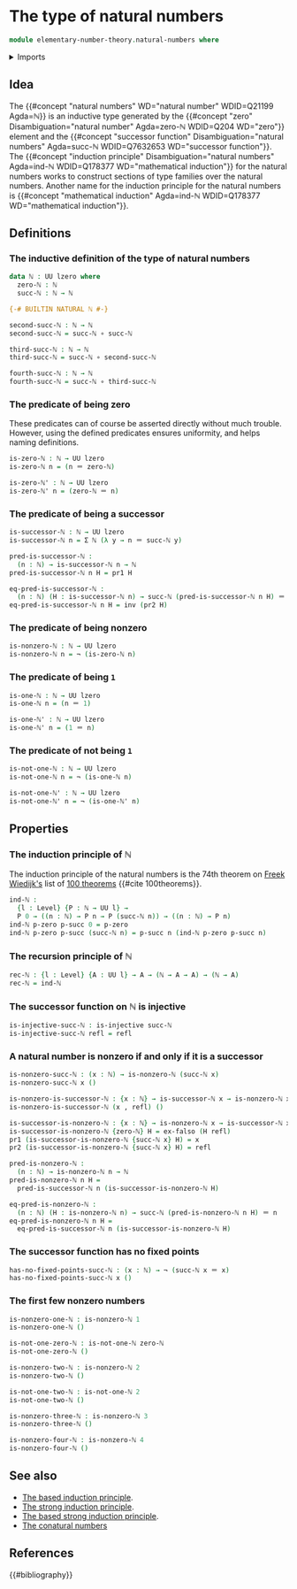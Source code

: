 # The type of natural numbers

```agda
module elementary-number-theory.natural-numbers where
```

<details><summary>Imports</summary>

```agda
open import foundation.dependent-pair-types
open import foundation.universe-levels

open import foundation-core.empty-types
open import foundation-core.function-types
open import foundation-core.identity-types
open import foundation-core.injective-maps
open import foundation-core.negation
```

</details>

## Idea

The {{#concept "natural numbers" WD="natural number" WDID=Q21199 Agda=ℕ}} is an
inductive type generated by the
{{#concept "zero" Disambiguation="natural number" Agda=zero-ℕ WDID=Q204 WD="zero"}}
element and the
{{#concept "successor function" Disambiguation="natural numbers" Agda=succ-ℕ WDID=Q7632653 WD="successor function"}}.
The
{{#concept "induction principle" Disambiguation="natural numbers" Agda=ind-ℕ WDID=Q178377 WD="mathematical induction"}}
for the natural numbers works to construct sections of type families over the
natural numbers. Another name for the induction principle for the natural
numbers is
{{#concept "mathematical induction" Agda=ind-ℕ WDID=Q178377 WD="mathematical induction"}}.

## Definitions

### The inductive definition of the type of natural numbers

```agda
data ℕ : UU lzero where
  zero-ℕ : ℕ
  succ-ℕ : ℕ → ℕ

{-# BUILTIN NATURAL ℕ #-}

second-succ-ℕ : ℕ → ℕ
second-succ-ℕ = succ-ℕ ∘ succ-ℕ

third-succ-ℕ : ℕ → ℕ
third-succ-ℕ = succ-ℕ ∘ second-succ-ℕ

fourth-succ-ℕ : ℕ → ℕ
fourth-succ-ℕ = succ-ℕ ∘ third-succ-ℕ
```

### The predicate of being zero

These predicates can of course be asserted directly without much trouble.
However, using the defined predicates ensures uniformity, and helps naming
definitions.

```agda
is-zero-ℕ : ℕ → UU lzero
is-zero-ℕ n = (n ＝ zero-ℕ)

is-zero-ℕ' : ℕ → UU lzero
is-zero-ℕ' n = (zero-ℕ ＝ n)
```

### The predicate of being a successor

```agda
is-successor-ℕ : ℕ → UU lzero
is-successor-ℕ n = Σ ℕ (λ y → n ＝ succ-ℕ y)

pred-is-successor-ℕ :
  (n : ℕ) → is-successor-ℕ n → ℕ
pred-is-successor-ℕ n H = pr1 H

eq-pred-is-successor-ℕ :
  (n : ℕ) (H : is-successor-ℕ n) → succ-ℕ (pred-is-successor-ℕ n H) ＝ n
eq-pred-is-successor-ℕ n H = inv (pr2 H)
```

### The predicate of being nonzero

```agda
is-nonzero-ℕ : ℕ → UU lzero
is-nonzero-ℕ n = ¬ (is-zero-ℕ n)
```

### The predicate of being `1`

```agda
is-one-ℕ : ℕ → UU lzero
is-one-ℕ n = (n ＝ 1)

is-one-ℕ' : ℕ → UU lzero
is-one-ℕ' n = (1 ＝ n)
```

### The predicate of not being `1`

```agda
is-not-one-ℕ : ℕ → UU lzero
is-not-one-ℕ n = ¬ (is-one-ℕ n)

is-not-one-ℕ' : ℕ → UU lzero
is-not-one-ℕ' n = ¬ (is-one-ℕ' n)
```

## Properties

### The induction principle of ℕ

The induction principle of the natural numbers is the 74th theorem on
[Freek Wiedijk's](http://www.cs.ru.nl/F.Wiedijk/) list of
[100 theorems](literature.100-theorems.md) {{#cite 100theorems}}.

```agda
ind-ℕ :
  {l : Level} {P : ℕ → UU l} →
  P 0 → ((n : ℕ) → P n → P (succ-ℕ n)) → ((n : ℕ) → P n)
ind-ℕ p-zero p-succ 0 = p-zero
ind-ℕ p-zero p-succ (succ-ℕ n) = p-succ n (ind-ℕ p-zero p-succ n)
```

### The recursion principle of ℕ

```agda
rec-ℕ : {l : Level} {A : UU l} → A → (ℕ → A → A) → (ℕ → A)
rec-ℕ = ind-ℕ
```

### The successor function on ℕ is injective

```agda
is-injective-succ-ℕ : is-injective succ-ℕ
is-injective-succ-ℕ refl = refl
```

### A natural number is nonzero if and only if it is a successor

```agda
is-nonzero-succ-ℕ : (x : ℕ) → is-nonzero-ℕ (succ-ℕ x)
is-nonzero-succ-ℕ x ()

is-nonzero-is-successor-ℕ : {x : ℕ} → is-successor-ℕ x → is-nonzero-ℕ x
is-nonzero-is-successor-ℕ (x , refl) ()

is-successor-is-nonzero-ℕ : {x : ℕ} → is-nonzero-ℕ x → is-successor-ℕ x
is-successor-is-nonzero-ℕ {zero-ℕ} H = ex-falso (H refl)
pr1 (is-successor-is-nonzero-ℕ {succ-ℕ x} H) = x
pr2 (is-successor-is-nonzero-ℕ {succ-ℕ x} H) = refl

pred-is-nonzero-ℕ :
  (n : ℕ) → is-nonzero-ℕ n → ℕ
pred-is-nonzero-ℕ n H =
  pred-is-successor-ℕ n (is-successor-is-nonzero-ℕ H)

eq-pred-is-nonzero-ℕ :
  (n : ℕ) (H : is-nonzero-ℕ n) → succ-ℕ (pred-is-nonzero-ℕ n H) ＝ n
eq-pred-is-nonzero-ℕ n H =
  eq-pred-is-successor-ℕ n (is-successor-is-nonzero-ℕ H)
```

### The successor function has no fixed points

```agda
has-no-fixed-points-succ-ℕ : (x : ℕ) → ¬ (succ-ℕ x ＝ x)
has-no-fixed-points-succ-ℕ x ()
```

### The first few nonzero numbers

```agda
is-nonzero-one-ℕ : is-nonzero-ℕ 1
is-nonzero-one-ℕ ()

is-not-one-zero-ℕ : is-not-one-ℕ zero-ℕ
is-not-one-zero-ℕ ()

is-nonzero-two-ℕ : is-nonzero-ℕ 2
is-nonzero-two-ℕ ()

is-not-one-two-ℕ : is-not-one-ℕ 2
is-not-one-two-ℕ ()

is-nonzero-three-ℕ : is-nonzero-ℕ 3
is-nonzero-three-ℕ ()

is-nonzero-four-ℕ : is-nonzero-ℕ 4
is-nonzero-four-ℕ ()
```

## See also

- [The based induction principle](elementary-number-theory.based-induction-natural-numbers.md).
- [The strong induction principle](elementary-number-theory.strong-induction-natural-numbers.md).
- [The based strong induction principle](elementary-number-theory.based-strong-induction-natural-numbers.md).
- [The conatural numbers](elementary-number-theory.conatural-numbers.md)

## References

{{#bibliography}}
